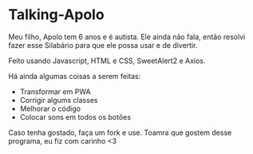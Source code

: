 # Talking-Apolo

Meu filho, Apolo tem 6 anos e é autista. Ele ainda não fala, então resolvi fazer esse Silabário para que ele possa usar e de divertir.

Feito usando Javascript, HTML e CSS, SweetAlert2 e Axios.

Há ainda algumas coisas a serem feitas:

- Transformar em PWA
- Corrigir algums classes
- Melhorar o código
- Colocar sons em todos os botões

Caso tenha gostado, faça um fork e use.
Toamra que gostem desse programa, eu fiz com carinho <3


